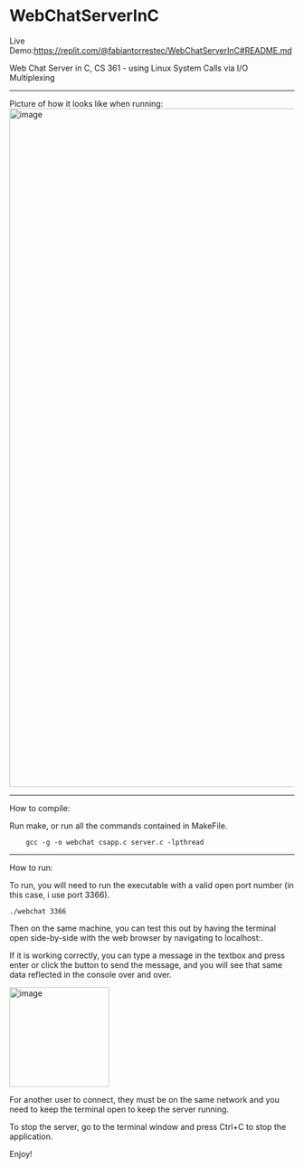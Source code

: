 # WebChatServerInC

Live Demo:https://replit.com/@fabiantorrestec/WebChatServerInC#README.md

Web Chat Server in C, CS 361 - using Linux System Calls via I/O Multiplexing

---------------

Picture of how it looks like when running:
<img width="1199" alt="image" src="https://github.com/fabiantorrestech/WebChatServerInC/assets/46858378/362b99e6-f53e-446e-a072-7cc1ed5e75c4">

----------------
How to compile:

Run make, or run all the commands contained in MakeFile.

    	gcc -g -o webchat csapp.c server.c -lpthread

----------------
How to run:

To run, you will need to run the executable with a valid open port number (in this case, i use port 3366).

	./webchat 3366

Then on the same machine, you can test this out by having the terminal open side-by-side with the web browser by navigating to localhost:<port>.

If it is working correctly, you can type a message in the textbox and press enter or click the button to send the message, and you will see that same data reflected in the console over and over.

<img width="176" alt="image" src="https://github.com/fabiantorrestech/WebChatServerInC/assets/46858378/d004dbd8-3329-4b64-ac5b-849cb1224f2e">

For another user to connect, they must be on the same network and you need to keep the terminal open to keep the server running.

To stop the server, go to the terminal window and press Ctrl+C to stop the application.

Enjoy!

